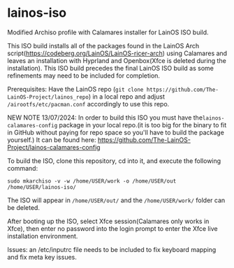 # lainos-iso
Modified Archiso profile with Calamares installer for LainOS ISO build.

This ISO build installs all of the packages found in the LainOS Arch script(https://codeberg.org/LainOS/LainOS-ricer-arch) using Calamares and leaves an installation with Hyprland and Openbox(Xfce is deleted during the installation). This ISO build precedes the final LainOS ISO build as some refinements may need to be included for completion.

Prerequisites: Have the LainOS repo (`git clone https://github.com/The-LainOS-Project/lainos_repo`) in a local repo and adjust `/airootfs/etc/pacman.conf` accordingly to use this repo.

NEW NOTE 13/07/2024: In order to build this ISO you must have the`lainos-calamares-config` package in your local repo.(it is too big for the binary to fit in GitHub without paying for repo space so you'll have to build the package yourself.) It can be found here: https://github.com/The-LainOS-Project/lainos-calamares-config

To build the ISO, clone this repository, cd into it, and execute the following command:

`sudo mkarchiso -v -w /home/USER/work -o /home/USER/out /home/USER/lainos-iso/`

The ISO will appear in `/home/USER/out/` and the `/home/USER/work/` folder can be deleted.

After booting up the ISO, select Xfce session(Calamares only works in Xfce), then enter no password into the login prompt to enter the Xfce live installation environment.

Issues: an /etc/inputrc file needs to be included to fix keyboard mapping and fix meta key issues.